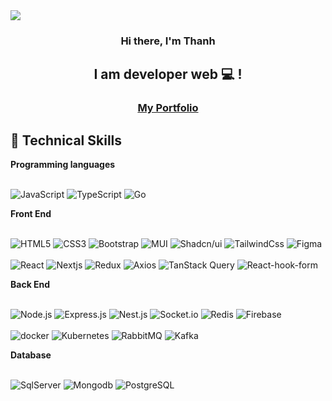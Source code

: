 <img align="center" src="https://user-images.githubusercontent.com/92113679/279564391-91cd841b-81f9-4fab-8a49-be5e55956def.png">

<h3 align="center">
Hi there, I'm Thanh
</h3>

<h2 align="center">
I am developer web 💻 !
</h2> 

<h3 align="center">
  <a href="https://portfolio-seven-vert-79.vercel.app/" target="_blank">My Portfolio</a>
</h3>

<h2 >
💼 Technical Skills
</h2>

<strong>
Programming languages
</strong>
<br></br>

![JavaScript](https://img.shields.io/badge/Javascript-%23323330.svg?style=flat-square&logo=javascript&logoColor=white&color=ea580c)
![TypeScript](https://img.shields.io/badge/Typescript-%23007ACC.svg?style=flat-square&logo=typescript&logoColor=white)
![Go](https://img.shields.io/badge/Go-%23007ACC?style=flat-square&logo=go&logoColor=bae6fd)

<strong>
Front End
</strong>
<br></br>

![HTML5](https://img.shields.io/badge/HTML5-%23E34F26.svg?style=flat-square&logo=html5&logoColor=white)
![CSS3](https://img.shields.io/badge/CSS3-%231572B6.svg?style=flat-square&logo=css3&logoColor=white)
![Bootstrap](https://img.shields.io/badge/Bootstrap-%23563D7C.svg?style=flat-square&logo=bootstrap&logoColor=white)
![MUI](https://img.shields.io/badge/MUI-%230081CB.svg?style=flat-square&logo=mui&logoColor=white)
![Shadcn/ui](https://img.shields.io/badge/ShadcnUI-blue.svg?style=flat-square&logo=shadcnui&logoColor=black&color=d1d5db)
![TailwindCss](https://img.shields.io/badge/TailwindCSS-blue.svg?style=flat-square&logo=tailwindcss&logoColor=blue&color=bae6fd)
![Figma](https://img.shields.io/badge/Figma-%23F24E1E.svg?style=flat-square&logo=figma&logoColor=white)
<br><br>
![React](https://img.shields.io/badge/React-%230081CB.svg?style=flat-square&logo=react&logoColor=%2361DAFB&color=bae6fd)
![Nextjs](https://img.shields.io/badge/Nextjs-blue.svg?style=flat-square&logo=nextdotjs&logoColor=white&color=1e293b)
![Redux](https://img.shields.io/badge/Redux-blue.svg?style=flat-square&logo=redux&logoColor=white&color=9333ea)
![Axios](https://img.shields.io/badge/Axios-blue.svg?style=flat-square&logo=axios&logoColor=white&color=6b21a8)
![TanStack Query](https://img.shields.io/badge/TanStackQuery-blue.svg?style=flat-square&logo=reactquery&logoColor=fde047&color=059669)
![React-hook-form](https://img.shields.io/badge/ReactHookForm-blue.svg?style=flat-square&logo=reacthookform&logoColor=white&color=ec4899)

<strong>
Back End
</strong>
<br></br>

![Node.js](https://img.shields.io/badge/Nodejs-blue.svg?style=flat-square&logo=nodedotjs&logoColor=white&color=16a34a)
![Express.js](https://img.shields.io/badge/Expressjs-blue.svg?style=flat-square&logo=express&logoColor=white&color=b91c1c)
![Nest.js](https://img.shields.io/badge/Nestjs-blue.svg?style=flat-square&logo=nestjs&logoColor=white&color=red)
![Socket.io](https://img.shields.io/badge/SocketIO-blue.svg?style=flat-square&logo=Socket.IO&logoColor=white&color=1e293b)
![Redis](https://img.shields.io/badge/Redis-blue.svg?style=flat-square&logo=redis&logoColor=red&color=d1d5db)
![Firebase](https://img.shields.io/badge/Firebase-blue.svg?style=flat-square&logo=firebase&logoColor=white&color=f59e0b)
<br><br>
![docker](https://img.shields.io/badge/Docker-blue.svg?style=flat-square&logo=docker&logoColor=white&color=0284c7)
![Kubernetes](https://img.shields.io/badge/Kubernetes-blue.svg?style=flat-square&logo=Kubernetes&logoColor=white&color=0284c7)
![RabbitMQ](https://img.shields.io/badge/RabbitMQ-blue.svg?style=flat-square&logo=RabbitMQ&logoColor=white&color=red)
![Kafka](https://img.shields.io/badge/Kafka-blue.svg?style=flat-square&logo=apachekafka&logoColor=white&color=1e293b)

<strong>
Database
</strong>
<br></br> 

![SqlServer](https://img.shields.io/badge/SqlServer-blue.svg?style=flat-square&logo=microsoftsqlserver&logoColor=red&color=0ea5e9)
![Mongodb](https://img.shields.io/badge/Mongodb-blue.svg?style=flat-square&logo=mongodb&logoColor=white&color=059669)
![PostgreSQL](https://img.shields.io/badge/PostgreSQL-blue.svg?style=flat-square&logo=PostgreSQL&logoColor=white&color=4338ca)

